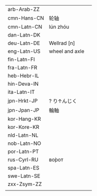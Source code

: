 | | | |
|-|-|-|
| arb-Arab-ZZ |  |  |
| cmn-Hans-CN | 轮轴 |  |
| cmn-Latn-CN | lún zhóu |  |
| dan-Latn-DK |  |  |
| deu-Latn-DE | Wellrad [n] |  |
| eng-Latn-US | wheel and axle |  |
| fin-Latn-FI |  |  |
| fra-Latn-FR |  |  |
| heb-Hebr-IL |  |  |
| hin-Deva-IN |  |  |
| ita-Latn-IT |  |  |
| jpn-Hrkt-JP | ? り↑んじく |  |
| jpn-Jpan-JP | 輪軸 |  |
| kor-Hang-KR |  |  |
| kor-Kore-KR |  |  |
| nld-Latn-NL |  |  |
| nob-Latn-NO |  |  |
| por-Latn-PT |  |  |
| rus-Cyrl-RU | во́рот |  |
| spa-Latn-ES |  |  |
| swe-Latn-SE |  |  |
| zxx-Zsym-ZZ |  |  |
|  |  |  |
